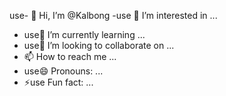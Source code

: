 use- 👋 Hi, I’m @Kalbong
-use 👀 I’m interested in ...
- use🌱 I’m currently learning ...
- use💞️ I’m looking to collaborate on ...
- 📫 How to reach me ...
- use😄 Pronouns: ...
- ⚡use Fun fact: ...

<!---
Kalbong/Kalbong is a ✨ special ✨ repository because its `README.md` (this file) appears on your GitHub profile.
You can click the Preview link to take a look at your changes.
--->
